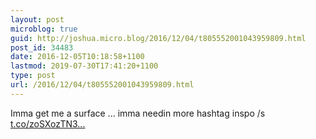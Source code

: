```yaml
---
layout: post
microblog: true
guid: http://joshua.micro.blog/2016/12/04/t805552001043959809.html
post_id: 34483
date: 2016-12-05T10:18:58+1100
lastmod: 2019-07-30T17:41:20+1100
type: post
url: /2016/12/04/t805552001043959809.html
---
```

Imma get me a surface ... imma needin more hashtag inspo /s [t.co/zoSXozTN3...](https://t.co/zoSXozTN3C)
